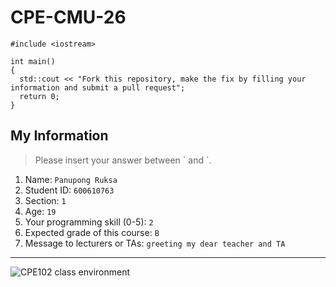 # CPE-CMU-26
>
```
#include <iostream>

int main()
{
  std::cout << "Fork this repository, make the fix by filling your information and submit a pull request";
  return 0;
}
```

## My Information
> Please insert your answer between \` and \`.

1. Name: `Panupong Ruksa`
2. Student ID: `600610763`
3. Section: `1`
4. Age: `19`
5. Your programming skill (0-5): `2`
6. Expected grade of this course: `B`
7. Message to lecturers or TAs: `greeting my dear teacher and TA `

---
![CPE102 class environment](https://github.com/tmwatchanan/CPE-CMU-26/raw/master/cpe102_class_envi.jpg)
